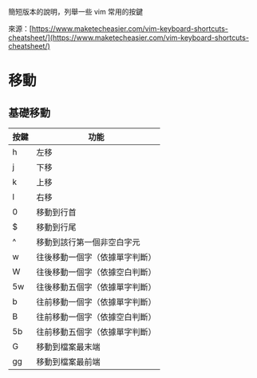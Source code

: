 簡短版本的說明，列舉一些 vim 常用的按鍵

來源：[https://www.maketecheasier.com/vim-keyboard-shortcuts-cheatsheet/](https://www.maketecheasier.com/vim-keyboard-shortcuts-cheatsheet/)

# 移動

## 基礎移動

| 按鍵 | 功能
| --   | --
| h    | 左移
| j    | 下移
| k    | 上移
| l    | 右移
| 0    | 移動到行首
| $    | 移動到行尾
| ^    | 移動到該行第一個非空白字元
| w    | 往後移動一個字（依據單字判斷）
| W    | 往後移動一個字（依據空白判斷）
| 5w   | 往後移動五個字（依據單字判斷）
| b    | 往前移動一個字（依據單字判斷）
| B    | 往前移動一個字（依據空白判斷）
| 5b   | 往前移動五個字（依據單字判斷）
| G    | 移動到檔案最末端
| gg   | 移動到檔案最前端

